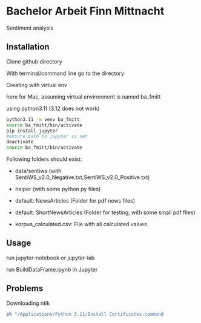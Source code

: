 # Bachelor Arbeit Finn Mittnacht

Sentiment analysis

## Installation

Clone github directory

With terminal/command line go to the directory

Creating with virtual env

here for Mac, assuming virtual environment is named ba_fmitt

using python3.11 (3.12 does not work)

```bash
python3.11 -m venv ba_fmitt
source ba_fmitt/bin/activate
pip install jupyter
#ensure path to jupyter is set 
deactivate
source ba_fmitt/bin/activate
```

Following folders should exist:

- data/sentiws (with SentiWS_v2.0_Negative.txt,SentiWS_v2.0_Positive.txt)
- helper (with some python py files)

- default: NewsArticles (Folder for pdf news files)
- default: ShortNewsArticles (Folder for testing, with some small pdf files)
- korpus_calculated.csv: File with all calculated values

## Usage

run jupyter-notebook or jupyter-lab

run BuildDataFrame.ipynb in Jupyter

## Problems

Downloading ntlk

```bash
sh "/Applications/Python 3.11/Install Certificates.command
```
